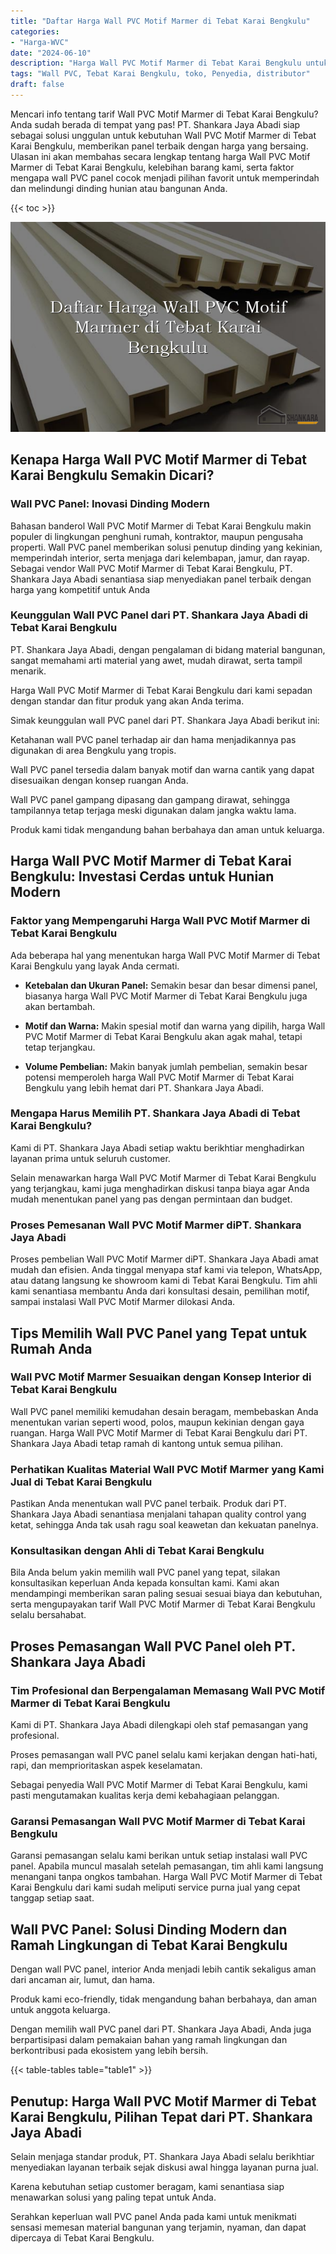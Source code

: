 ```yaml
---
title: "Daftar Harga Wall PVC Motif Marmer di Tebat Karai Bengkulu"
categories: 
- "Harga-WVC"
date: "2024-06-10"
description: "Harga Wall PVC Motif Marmer di Tebat Karai Bengkulu untuk hunian, kantor, serta gerai. Panel terbaik, beragam motif, warna menarik, dengan servis penempatan oleh tim berpengalaman dan jaminan resmi!|Jasa penyediaan Wall PVC Motif Marmer di Tebat Karai Bengkulu untuk kebutuhan hunian, perkantoran, maupun toko, beserta panel berkualitas dan pemasangan oleh tim profesional dan kepastian resmi.|Solusi Wall PVC Motif Marmer di Tebat Karai Bengkulu yang andal bagi rumah, perkantoran, dan toko, dengan material berkualitas dan pemasangan dikerjakan oleh tenaga ahli berpengalaman serta garansi resmi.|Penjualan Wall PVC Motif Marmer di Tebat Karai Bengkulu untuk hunian, office, serta gerai, dengan panel berkualitas dan penempatan ditangani oleh tim berpengalaman, disertai beserta kepastian resmi.}"
tags: "Wall PVC, Tebat Karai Bengkulu, toko, Penyedia, distributor"
draft: false
---
```


Mencari info tentang tarif Wall PVC Motif Marmer di Tebat Karai Bengkulu? Anda sudah berada di tempat yang pas! PT. Shankara Jaya Abadi siap sebagai solusi unggulan untuk kebutuhan Wall PVC Motif Marmer di Tebat Karai Bengkulu, memberikan panel terbaik dengan harga yang bersaing. Ulasan ini akan membahas secara lengkap tentang harga Wall PVC Motif Marmer di Tebat Karai Bengkulu, kelebihan barang kami, serta faktor mengapa wall PVC panel cocok menjadi pilihan favorit untuk memperindah dan melindungi dinding hunian atau bangunan Anda.

{{< toc >}}

![Daftar Harga Wall PVC Motif Marmer di Tebat Karai Bengkulu](/images/Harga-WVC/Daftar-Harga-Wall-PVC-Motif-Marmer-di-Tebat-Karai-Bengkulu.png)


## Kenapa Harga Wall PVC Motif Marmer di Tebat Karai Bengkulu Semakin Dicari?

### Wall PVC Panel: Inovasi Dinding Modern

Bahasan banderol Wall PVC Motif Marmer di Tebat Karai Bengkulu makin populer di lingkungan penghuni rumah, kontraktor, maupun pengusaha properti. Wall PVC panel memberikan solusi penutup dinding yang kekinian, memperindah interior, serta menjaga dari kelembapan, jamur, dan rayap. Sebagai vendor Wall PVC Motif Marmer di Tebat Karai Bengkulu, PT. Shankara Jaya Abadi senantiasa siap menyediakan panel terbaik dengan harga yang kompetitif untuk Anda

### Keunggulan Wall PVC Panel dari PT. Shankara Jaya Abadi di Tebat Karai Bengkulu

PT. Shankara Jaya Abadi, dengan pengalaman di bidang material bangunan, sangat memahami arti material yang awet, mudah dirawat, serta tampil menarik.

Harga Wall PVC Motif Marmer di Tebat Karai Bengkulu dari kami sepadan dengan standar dan fitur produk yang akan Anda terima.

Simak keunggulan wall PVC panel dari PT. Shankara Jaya Abadi berikut ini:

Ketahanan wall PVC panel terhadap air dan hama menjadikannya pas digunakan di area Bengkulu yang tropis.

Wall PVC panel tersedia dalam banyak motif dan warna cantik yang dapat disesuaikan dengan konsep ruangan Anda.

Wall PVC panel gampang dipasang dan gampang dirawat, sehingga tampilannya tetap terjaga meski digunakan dalam jangka waktu lama.

Produk kami tidak mengandung bahan berbahaya dan aman untuk keluarga.

## Harga Wall PVC Motif Marmer di Tebat Karai Bengkulu: Investasi Cerdas untuk Hunian Modern

### Faktor yang Mempengaruhi Harga Wall PVC Motif Marmer di Tebat Karai Bengkulu

Ada beberapa hal yang menentukan harga Wall PVC Motif Marmer di Tebat Karai Bengkulu yang layak Anda cermati.

- **Ketebalan dan Ukuran Panel:** Semakin besar dan besar dimensi panel, biasanya harga Wall PVC Motif Marmer di Tebat Karai Bengkulu juga akan bertambah.

- **Motif dan Warna:** Makin spesial motif dan warna yang dipilih, harga Wall PVC Motif Marmer di Tebat Karai Bengkulu akan agak mahal, tetapi tetap terjangkau.

- **Volume Pembelian:** Makin banyak jumlah pembelian, semakin besar potensi memperoleh harga Wall PVC Motif Marmer di Tebat Karai Bengkulu yang lebih hemat dari PT. Shankara Jaya Abadi.

### Mengapa Harus Memilih PT. Shankara Jaya Abadi di Tebat Karai Bengkulu?

Kami di PT. Shankara Jaya Abadi setiap waktu berikhtiar menghadirkan layanan prima untuk seluruh customer.

Selain menawarkan harga Wall PVC Motif Marmer di Tebat Karai Bengkulu yang terjangkau, kami juga menghadirkan diskusi tanpa biaya agar Anda mudah menentukan panel yang pas dengan permintaan dan budget.

### Proses Pemesanan Wall PVC Motif Marmer diPT. Shankara Jaya Abadi

Proses pembelian Wall PVC Motif Marmer diPT. Shankara Jaya Abadi amat mudah dan efisien. Anda tinggal menyapa staf kami via telepon, WhatsApp, atau datang langsung ke showroom kami di Tebat Karai Bengkulu. Tim ahli kami senantiasa membantu Anda dari konsultasi desain, pemilihan motif, sampai instalasi Wall PVC Motif Marmer dilokasi Anda.

## Tips Memilih Wall PVC Panel yang Tepat untuk Rumah Anda

### Wall PVC Motif Marmer Sesuaikan dengan Konsep Interior di Tebat Karai Bengkulu

Wall PVC panel memiliki kemudahan desain beragam, membebaskan Anda menentukan varian seperti wood, polos, maupun kekinian dengan gaya ruangan. Harga Wall PVC Motif Marmer di Tebat Karai Bengkulu dari PT. Shankara Jaya Abadi tetap ramah di kantong untuk semua pilihan.

### Perhatikan Kualitas Material Wall PVC Motif Marmer yang Kami Jual di Tebat Karai Bengkulu

Pastikan Anda menentukan wall PVC panel terbaik. Produk dari PT. Shankara Jaya Abadi senantiasa menjalani tahapan quality control yang ketat, sehingga Anda tak usah ragu soal keawetan dan kekuatan panelnya.

### Konsultasikan dengan Ahli di Tebat Karai Bengkulu

Bila Anda belum yakin memilih wall PVC panel yang tepat, silakan konsultasikan keperluan Anda kepada konsultan kami. Kami akan mendampingi memberikan saran paling sesuai sesuai biaya dan kebutuhan, serta mengupayakan tarif Wall PVC Motif Marmer di Tebat Karai Bengkulu selalu bersahabat.

## Proses Pemasangan Wall PVC Panel oleh PT. Shankara Jaya Abadi

### Tim Profesional dan Berpengalaman Memasang Wall PVC Motif Marmer di Tebat Karai Bengkulu

Kami di PT. Shankara Jaya Abadi dilengkapi oleh staf pemasangan yang profesional.

Proses pemasangan wall PVC panel selalu kami kerjakan dengan hati-hati, rapi, dan memprioritaskan aspek keselamatan.

Sebagai penyedia Wall PVC Motif Marmer di Tebat Karai Bengkulu, kami pasti mengutamakan kualitas kerja demi kebahagiaan pelanggan.

### Garansi Pemasangan Wall PVC Motif Marmer di Tebat Karai Bengkulu

Garansi pemasangan selalu kami berikan untuk setiap instalasi wall PVC panel. Apabila muncul masalah setelah pemasangan, tim ahli kami langsung menangani tanpa ongkos tambahan. Harga Wall PVC Motif Marmer di Tebat Karai Bengkulu dari kami sudah meliputi service purna jual yang cepat tanggap setiap saat.

## Wall PVC Panel: Solusi Dinding Modern dan Ramah Lingkungan di Tebat Karai Bengkulu

Dengan wall PVC panel, interior Anda menjadi lebih cantik sekaligus aman dari ancaman air, lumut, dan hama.

Produk kami eco-friendly, tidak mengandung bahan berbahaya, dan aman untuk anggota keluarga.

Dengan memilih wall PVC panel dari PT. Shankara Jaya Abadi, Anda juga berpartisipasi dalam pemakaian bahan yang ramah lingkungan dan berkontribusi pada ekosistem yang lebih bersih.

{{< table-tables table="table1" >}}

## Penutup: Harga Wall PVC Motif Marmer di Tebat Karai Bengkulu, Pilihan Tepat dari PT. Shankara Jaya Abadi

Selain menjaga standar produk, PT. Shankara Jaya Abadi selalu berikhtiar menyediakan layanan terbaik sejak diskusi awal hingga layanan purna jual.

Karena kebutuhan setiap customer beragam, kami senantiasa siap menawarkan solusi yang paling tepat untuk Anda.

Serahkan keperluan wall PVC panel Anda pada kami untuk menikmati sensasi memesan material bangunan yang terjamin, nyaman, dan dapat dipercaya di Tebat Karai Bengkulu.